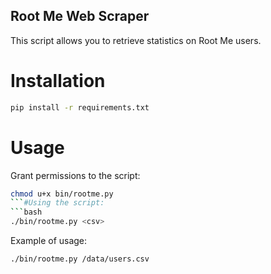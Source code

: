 ## Root Me Web Scraper

This script allows you to retrieve statistics on Root Me users.
# Installation
```bash
pip install -r requirements.txt
```
# Usage

Grant permissions to the script:
```bash
chmod u+x bin/rootme.py
```#Using the script:
```bash
./bin/rootme.py <csv>
```
Example of usage:
```bash
./bin/rootme.py /data/users.csv
```

